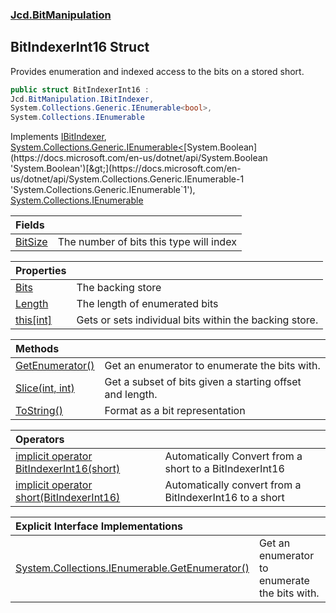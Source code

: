 ### [Jcd.BitManipulation](Jcd.BitManipulation.md 'Jcd.BitManipulation')

## BitIndexerInt16 Struct

Provides enumeration and indexed access to the bits on a stored short.

```csharp
public struct BitIndexerInt16 :
Jcd.BitManipulation.IBitIndexer,
System.Collections.Generic.IEnumerable<bool>,
System.Collections.IEnumerable
```

Implements [IBitIndexer](Jcd.BitManipulation.IBitIndexer.md 'Jcd.BitManipulation.IBitIndexer'), [System.Collections.Generic.IEnumerable&lt;](https://docs.microsoft.com/en-us/dotnet/api/System.Collections.Generic.IEnumerable-1 'System.Collections.Generic.IEnumerable`1')[System.Boolean](https://docs.microsoft.com/en-us/dotnet/api/System.Boolean 'System.Boolean')[&gt;](https://docs.microsoft.com/en-us/dotnet/api/System.Collections.Generic.IEnumerable-1 'System.Collections.Generic.IEnumerable`1'), [System.Collections.IEnumerable](https://docs.microsoft.com/en-us/dotnet/api/System.Collections.IEnumerable 'System.Collections.IEnumerable')

| Fields | |
| :--- | :--- |
| [BitSize](Jcd.BitManipulation.BitIndexerInt16.BitSize.md 'Jcd.BitManipulation.BitIndexerInt16.BitSize') | The number of bits this type will index |

| Properties | |
| :--- | :--- |
| [Bits](Jcd.BitManipulation.BitIndexerInt16.Bits.md 'Jcd.BitManipulation.BitIndexerInt16.Bits') | The backing store |
| [Length](Jcd.BitManipulation.BitIndexerInt16.Length.md 'Jcd.BitManipulation.BitIndexerInt16.Length') | The length of enumerated bits |
| [this[int]](Jcd.BitManipulation.BitIndexerInt16.this[int].md 'Jcd.BitManipulation.BitIndexerInt16.this[int]') | Gets or sets individual bits within the backing store. |

| Methods | |
| :--- | :--- |
| [GetEnumerator()](Jcd.BitManipulation.BitIndexerInt16.GetEnumerator().md 'Jcd.BitManipulation.BitIndexerInt16.GetEnumerator()') | Get an enumerator to enumerate the bits with. |
| [Slice(int, int)](Jcd.BitManipulation.BitIndexerInt16.Slice(int,int).md 'Jcd.BitManipulation.BitIndexerInt16.Slice(int, int)') | Get a subset of bits given a starting offset and length. |
| [ToString()](Jcd.BitManipulation.BitIndexerInt16.ToString().md 'Jcd.BitManipulation.BitIndexerInt16.ToString()') | Format as a bit representation |

| Operators | |
| :--- | :--- |
| [implicit operator BitIndexerInt16(short)](Jcd.BitManipulation.BitIndexerInt16.op_ImplicitJcd.BitManipulation.BitIndexerInt16(short).md 'Jcd.BitManipulation.BitIndexerInt16.op_Implicit Jcd.BitManipulation.BitIndexerInt16(short)') | Automatically Convert from a short to a BitIndexerInt16 |
| [implicit operator short(BitIndexerInt16)](Jcd.BitManipulation.BitIndexerInt16.op_Implicitshort(Jcd.BitManipulation.BitIndexerInt16).md 'Jcd.BitManipulation.BitIndexerInt16.op_Implicit short(Jcd.BitManipulation.BitIndexerInt16)') | Automatically convert from a BitIndexerInt16 to a short |

| Explicit Interface Implementations | |
| :--- | :--- |
| [System.Collections.IEnumerable.GetEnumerator()](Jcd.BitManipulation.BitIndexerInt16.System.Collections.IEnumerable.GetEnumerator().md 'Jcd.BitManipulation.BitIndexerInt16.System.Collections.IEnumerable.GetEnumerator()') | Get an enumerator to enumerate the bits with. |
